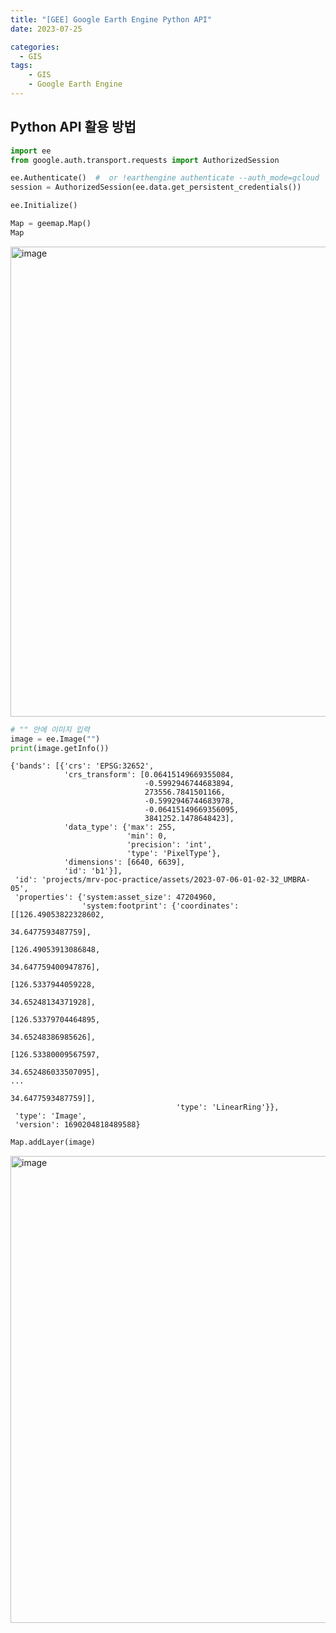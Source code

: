 ```yaml
---
title: "[GEE] Google Earth Engine Python API"
date: 2023-07-25

categories:
  - GIS
tags:
    - GIS
    - Google Earth Engine
---
```


## Python API 활용 방법

```python
import ee
from google.auth.transport.requests import AuthorizedSession

ee.Authenticate()  #  or !earthengine authenticate --auth_mode=gcloud
session = AuthorizedSession(ee.data.get_persistent_credentials())
```

```python
ee.Initialize()
```

```python
Map = geemap.Map()
Map
```

<img width="752" alt="image" src="https://github.com/soondong2/soondong2.github.io/assets/100760303/5300a437-b8a0-4b9b-ae39-e743e64850ca">

```python
# "" 안에 이미지 입력
image = ee.Image("")
print(image.getInfo())
```

```
{'bands': [{'crs': 'EPSG:32652',
            'crs_transform': [0.06415149669355084,
                              -0.5992946744683894,
                              273556.7841501166,
                              -0.5992946744683978,
                              -0.06415149669356095,
                              3841252.1478648423],
            'data_type': {'max': 255,
                          'min': 0,
                          'precision': 'int',
                          'type': 'PixelType'},
            'dimensions': [6640, 6639],
            'id': 'b1'}],
 'id': 'projects/mrv-poc-practice/assets/2023-07-06-01-02-32_UMBRA-05',
 'properties': {'system:asset_size': 47204960,
                'system:footprint': {'coordinates': [[126.49053822328602,
                                                      34.6477593487759],
                                                     [126.49053913086848,
                                                      34.647759400947876],
                                                     [126.5337944059228,
                                                      34.65248134371928],
                                                     [126.53379704464895,
                                                      34.65248386985626],
                                                     [126.53380009567597,
                                                      34.652486033507095],
...
                                                      34.6477593487759]],
                                     'type': 'LinearRing'}},
 'type': 'Image',
 'version': 1690204818489588}
```

```python
Map.addLayer(image)
```

<img width="747" alt="image" src="https://github.com/soondong2/soondong2.github.io/assets/100760303/fe538d73-9f8b-40ed-aed9-992f0b091f74">